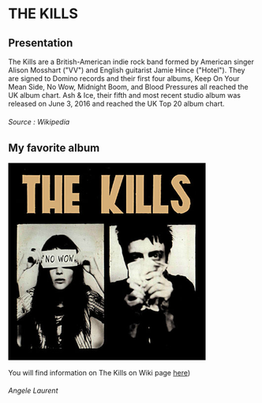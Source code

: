 # THE KILLS

## Presentation

The Kills are a British-American indie rock band formed by American singer Alison Mosshart ("VV")
and English guitarist Jamie Hince ("Hotel"). They are signed to Domino records and their first four albums,
Keep On Your Mean Side, No Wow, Midnight Boom, and Blood Pressures all reached the UK album chart. Ash & Ice,
their fifth and most recent studio album was released on June 3, 2016 and reached the UK Top 20 album chart.

###### Source : Wikipedia


## My favorite album

![Cover](No-wow.jpg)

You will find information on The Kills on Wiki page [here](https://en.wikipedia.org/wiki/The_Kills))

###### Angele Laurent
